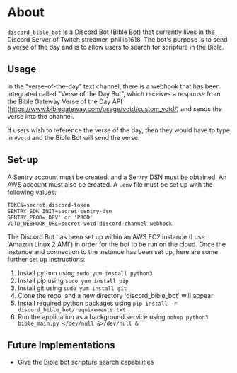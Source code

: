 # About

`discord_bible_bot` is a Discord Bot (Bible Bot) that currently lives in the Discord Server of Twitch streamer, phillip1618. The bot's purpose is to send a verse of the day and is to allow users to search for scripture in the Bible.

## Usage

In the "verse-of-the-day" text channel, there is a webhook that has been integrated called "Verse of the Day Bot", which receives a response from the Bible Gateway Verse of the Day API (<https://www.biblegateway.com/usage/votd/custom_votd/>) and sends the verse into the channel.

If users wish to reference the verse of the day, then they would have to type in `#votd` and the Bible Bot will send the verse.

## Set-up

A Sentry account must be created, and a Sentry DSN must be obtained. An AWS account must also be created. A `.env` file must be set up with the following values:

```text
TOKEN=secret-discord-token
SENTRY_SDK_INIT=secret-sentry-dsn
SENTRY_PROD='DEV' or 'PROD'
VOTD_WEBHOOK_URL=secret-votd-discord-channel-webhook
```

The Discord Bot has been set up within an AWS EC2 instance (I use 'Amazon Linux 2 AMI') in order for the bot to be run on the cloud. Once the instance and connection to the instance has been set up, here are some further set up instructions:

1. Install python using `sudo yum install python3`
2. Install pip using `sudo yum install pip`
3. Install git using `sudo yum install git`
4. Clone the repo, and a new directory 'discord_bible_bot' will appear
5. Install required python packages using `pip install -r discord_bible_bot/requirements.txt`
6. Run the application as a background service using `nohup python3 bible_main.py </dev/null &>/dev/null &`

## Future Implementations

- Give the Bible bot scripture search capabilities
